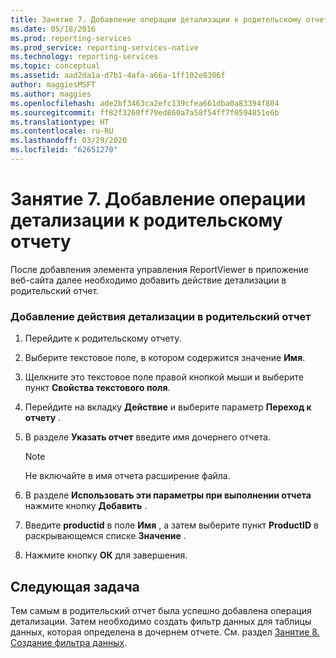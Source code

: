 ```yaml
---
title: Занятие 7. Добавление операции детализации к родительскому отчету | Документы Майкрософт
ms.date: 05/18/2016
ms.prod: reporting-services
ms.prod_service: reporting-services-native
ms.technology: reporting-services
ms.topic: conceptual
ms.assetid: aad2da1a-d7b1-4afa-a66a-1ff102e8306f
author: maggiesMSFT
ms.author: maggies
ms.openlocfilehash: ade2bf3463ca2efc139cfea661dba0a83394f804
ms.sourcegitcommit: ff82f3260ff79ed860a7a58f54ff7f0594851e6b
ms.translationtype: HT
ms.contentlocale: ru-RU
ms.lasthandoff: 03/29/2020
ms.locfileid: "62651270"
---
```

# <a name="lesson-7-add-drillthrough-action-on-parent-report"></a>Занятие 7. Добавление операции детализации к родительскому отчету
После добавления элемента управления ReportViewer в приложение веб-сайта далее необходимо добавить действие детализации в родительский отчет.  
  
### <a name="to-add-drillthrough-action-on-the-parent-report"></a>Добавление действия детализации в родительский отчет  
  
1.  Перейдите к родительскому отчету.  
  
2.  Выберите текстовое поле, в котором содержится значение **Имя**.  
  
3.  Щелкните это текстовое поле правой кнопкой мыши и выберите пункт **Свойства текстового поля**.  
  
4.  Перейдите на вкладку **Действие** и выберите параметр **Переход к отчету** .  
  
5.  В разделе **Указать отчет** введите имя дочернего отчета.  
  
    > [!NOTE]
    > Не включайте в имя отчета расширение файла.  
  
6.  В разделе **Использовать эти параметры при выполнении отчета** нажмите кнопку **Добавить** .  
  
7.  Введите **productid** в поле **Имя** , а затем выберите пункт **ProductID** в раскрывающемся списке **Значение** .  
  
8.  Нажмите кнопку **ОК** для завершения.  
  
## <a name="next-task"></a>Следующая задача  
Тем самым в родительский отчет была успешно добавлена операция детализации. Затем необходимо создать фильтр данных для таблицы данных, которая определена в дочернем отчете. См. раздел [Занятие 8. Создание фильтра данных](../reporting-services/lesson-8-create-a-data-filter.md).  
  
  
  

